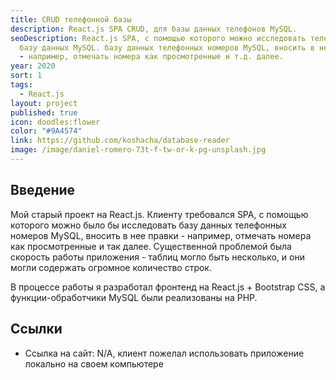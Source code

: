 ```yaml
---
title: CRUD телефонной базы
description: React.js SPA CRUD, для базы данных телефонов MySQL.
seoDescription: React.js SPA, с помощью которого можно исследовать телефонную
  базу данных MySQL. базу данных телефонных номеров MySQL, вносить в нее правки
  - например, отмечать номера как просмотренные и т.д. далее.
year: 2020
sort: 1
tags:
  - React.js
layout: project
published: true
icon: doodles:flower
color: "#9A4574"
link: https://github.com/koshacha/database-reader
image: /image/daniel-romero-73t-f-tw-or-k-pg-unsplash.jpg
---
```


## Введение

Мой старый проект на React.js. Клиенту требовался SPA, с помощью которого можно было бы исследовать базу данных телефонных номеров MySQL, вносить в нее правки - например, отмечать номера как просмотренные и так далее. Существенной проблемой была скорость работы приложения - таблиц могло быть несколько, и они могли содержать огромное количество строк.

В процессе работы я разработал фронтенд на React.js + Bootstrap CSS, а функции-обработчики MySQL были реализованы на PHP.

## Ссылки

- Ссылка на сайт: N/A, клиент пожелал использовать приложение локально на своем компьютере
